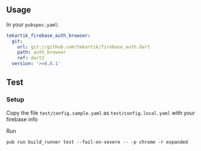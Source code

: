 
## Usage

In your `pubspec.yaml`:

```yaml
tekartik_firebase_auth_browser:
  git:
    url: git://github.com/tekartik/firebase_auth.dart
    path: auth_browser
    ref: dart2
  version: '>=0.8.1'
```

## Test

### Setup

Copy the file `test/config.sample.yaml` as `test/config.local.yaml` with your firebase info

Run

    pub run build_runner test --fail-on-severe -- -p chrome -r expanded
    
